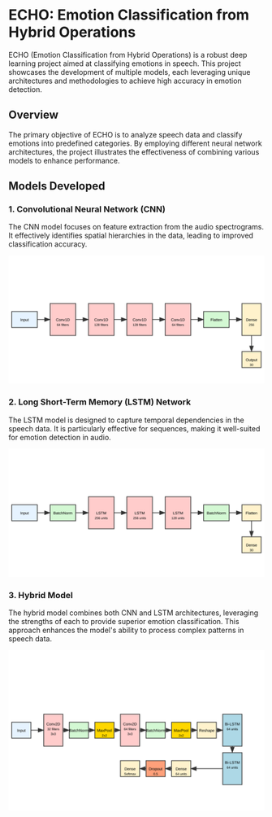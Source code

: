 # ECHO: Emotion Classification from Hybrid Operations

ECHO (Emotion Classification from Hybrid Operations) is a robust deep learning project aimed at classifying emotions in speech. This project showcases the development of multiple models, each leveraging unique architectures and methodologies to achieve high accuracy in emotion detection.

## Overview

The primary objective of ECHO is to analyze speech data and classify emotions into predefined categories. By employing different neural network architectures, the project illustrates the effectiveness of combining various models to enhance performance.

## Models Developed

### 1. Convolutional Neural Network (CNN)

The CNN model focuses on feature extraction from the audio spectrograms. It effectively identifies spatial hierarchies in the data, leading to improved classification accuracy.

![CNN Architecture](https://github.com/nathsujal/ECHO/blob/main/model-architecture-visuals/cnn-architecture.svg)

### 2. Long Short-Term Memory (LSTM) Network

The LSTM model is designed to capture temporal dependencies in the speech data. It is particularly effective for sequences, making it well-suited for emotion detection in audio.

![LSTM Architecture](https://github.com/nathsujal/ECHO/blob/main/model-architecture-visuals/lstm-architecture.svg)

### 3. Hybrid Model

The hybrid model combines both CNN and LSTM architectures, leveraging the strengths of each to provide superior emotion classification. This approach enhances the model's ability to process complex patterns in speech data.

![Hybrid Model Architecture](https://github.com/nathsujal/ECHO/blob/main/model-architecture-visuals/cnn-lstm-architecture.svg)

